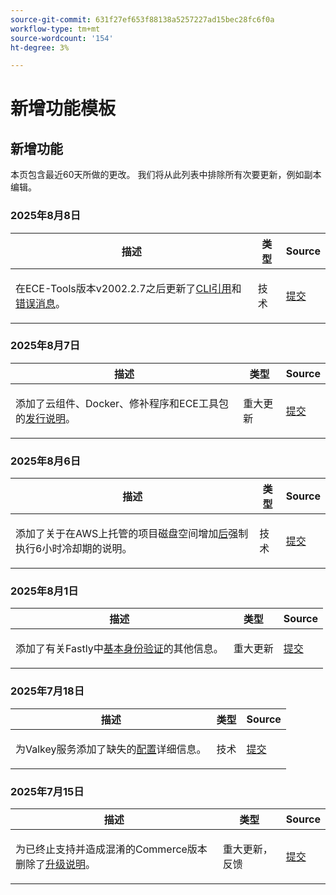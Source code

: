 ```yaml
---
source-git-commit: 631f27ef653f88138a5257227ad15bec28fc6f0a
workflow-type: tm+mt
source-wordcount: '154'
ht-degree: 3%

---
```

# 新增功能模板

## 新增功能

本页包含最近60天所做的更改。 我们将从此列表中排除所有次要更新，例如副本编辑。

### 2025年8月8日

<table style="table-layout:auto;">
  <thead>
    <tr>
      <th>描述</th>
      <th>类型</th>
      <th>Source</th>
    </tr>
  </thead>
  <tbody>
    <tr>
      <td><p>在ECE-Tools版本v2002.2.7之后更新了<a href="https://experienceleague.adobe.com/zh-hans/docs/commerce-on-cloud/user-guide/dev-tools/ece-tools/ece-tools-cli-reference">CLI引用</a>和<a href="https://experienceleague.adobe.com/zh-hans/docs/commerce-on-cloud/user-guide/dev-tools/ece-tools/error-reference">错误消息</a>。</p>
</td>
      <td>
        技术
      </td>
      <td><a href="https://github.com/AdobeDocs/commerce-on-cloud.en/commit/8cf7b01cbd9fe32a89d83db5b4eac7638b834c49">提交</a></td>
    </tr>
  </tbody>
</table>

### 2025年8月7日

<table style="table-layout:auto;">
  <thead>
    <tr>
      <th>描述</th>
      <th>类型</th>
      <th>Source</th>
    </tr>
  </thead>
  <tbody>
    <tr>
      <td><p>添加了云组件、Docker、修补程序和ECE工具包的<a href="https://experienceleague.adobe.com/zh-hans/docs/commerce-on-cloud/user-guide/release-notes/cloud-tools-suite">发行说明</a>。</p>
</td>
      <td>
        重大更新
      </td>
      <td><a href="https://github.com/AdobeDocs/commerce-on-cloud.en/commit/7aecdc89a2f4e0103cfe46ed1c2dc7b93566baf5">提交</a></td>
    </tr>
  </tbody>
</table>

### 2025年8月6日

<table style="table-layout:auto;">
  <thead>
    <tr>
      <th>描述</th>
      <th>类型</th>
      <th>Source</th>
    </tr>
  </thead>
  <tbody>
    <tr>
      <td><p>添加了关于在AWS上托管的项目磁盘空间增加<a href="https://experienceleague.adobe.com/zh-hans/docs/commerce-on-cloud/user-guide/develop/storage/manage-disk-space">后</a>强制执行6小时冷却期的说明。</p>
</td>
      <td>
        技术
      </td>
      <td><a href="https://github.com/AdobeDocs/commerce-on-cloud.en/commit/a04d056377da4fec9a54503d959f90ebf605de41">提交</a></td>
    </tr>
  </tbody>
</table>

### 2025年8月1日

<table style="table-layout:auto;">
  <thead>
    <tr>
      <th>描述</th>
      <th>类型</th>
      <th>Source</th>
    </tr>
  </thead>
  <tbody>
    <tr>
      <td><p>添加了有关Fastly中<a href="https://experienceleague.adobe.com/zh-hans/docs/commerce-on-cloud/user-guide/cdn/setup-fastly/fastly-custom-cache-configuration">基本身份验证</a>的其他信息。</p>
</td>
      <td>
        重大更新
      </td>
      <td><a href="https://github.com/AdobeDocs/commerce-on-cloud.en/commit/6d949fbbab631e633ba27641a48829d74856fcaa">提交</a></td>
    </tr>
  </tbody>
</table>

### 2025年7月18日

<table style="table-layout:auto;">
  <thead>
    <tr>
      <th>描述</th>
      <th>类型</th>
      <th>Source</th>
    </tr>
  </thead>
  <tbody>
    <tr>
      <td><p>为Valkey服务添加了缺失的<a href="https://experienceleague.adobe.com/zh-hans/docs/commerce-on-cloud/user-guide/configure/service/valkey">配置</a>详细信息。</p>
</td>
      <td>
        技术
      </td>
      <td><a href="https://github.com/AdobeDocs/commerce-on-cloud.en/commit/add0d4f3bd91b66fd1bd8f5306ff206076121871">提交</a></td>
    </tr>
  </tbody>
</table>

### 2025年7月15日

<table style="table-layout:auto;">
  <thead>
    <tr>
      <th>描述</th>
      <th>类型</th>
      <th>Source</th>
    </tr>
  </thead>
  <tbody>
    <tr>
      <td><p>为已终止支持并造成混淆的Commerce版本删除了<a href="https://experienceleague.adobe.com/zh-hans/docs/commerce-on-cloud/user-guide/develop/upgrade/commerce-version">升级说明</a>。</p>
</td>
      <td>
        重大更新，反馈
      </td>
      <td><a href="https://github.com/AdobeDocs/commerce-on-cloud.en/commit/7c0fcf520cd76f25d51f3a644a60132ac6028959">提交</a></td>
    </tr>
  </tbody>
</table>

